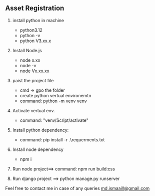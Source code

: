 

## Asset Registration



1. install python in machine
    - python3.12
	- python -v
	- python V3.xx.x
	
	
2. Install Node.js
	- node x.xx
	- node -v
	- node Vx.xx.xx
		
3. paist the project file
	- cmd => gpo the folder
	- create python vertual environemtn
    - command: python -m venv venv

4. Activate vertual env. 
	- command: "venv/Script/activate"
	
5. Install python dependency: 
	- command: pip install -r .\requerments.txt
	
6. Install node dependency
	- npm i
	
7. Run node project==> command: npm run build:css
8. Run django project ==> python manage.py runserver


Feel free to contact me in case of any queries
md.ismaaill@gmail.com
